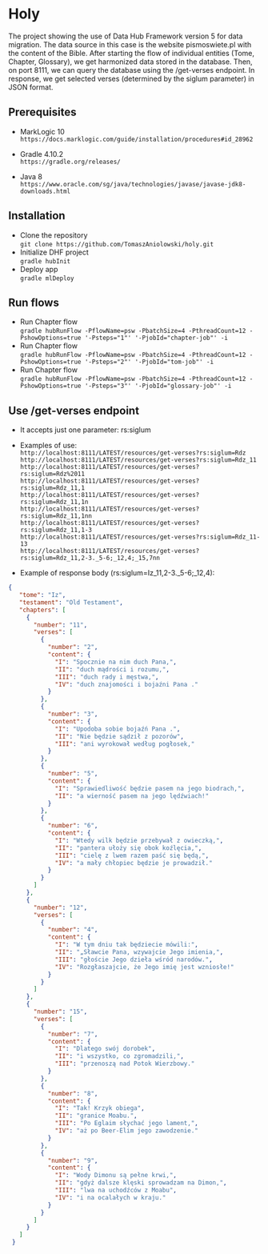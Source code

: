 # Holy
The project showing the use of Data Hub Framework version 5 for data migration. 
The data source in this case is the website pismoswiete.pl with the content of the Bible. 
After starting the flow of individual entities (Tome, Chapter, Glossary), 
we get harmonized data stored in the database. 
Then, on port 8111, we can query the database using the /get-verses endpoint. 
In response, we get selected verses (determined by the siglum parameter) in JSON format.

## Prerequisites
* MarkLogic 10  
`https://docs.marklogic.com/guide/installation/procedures#id_28962`

* Gradle 4.10.2  
`https://gradle.org/releases/`

* Java 8  
`https://www.oracle.com/sg/java/technologies/javase/javase-jdk8-downloads.html`

## Installation
* Clone the repository  
`git clone https://github.com/TomaszAniolowski/holy.git`
* Initialize DHF project  
`gradle hubInit`
* Deploy app  
`gradle mlDeploy`

## Run flows
* Run Chapter flow  
`gradle hubRunFlow -PflowName=psw -PbatchSize=4 -PthreadCount=12 -PshowOptions=true '-Psteps="1"' '-PjobId="chapter-job"' -i`
* Run Chapter flow  
`gradle hubRunFlow -PflowName=psw -PbatchSize=4 -PthreadCount=12 -PshowOptions=true '-Psteps="2"' '-PjobId="tom-job"' -i`
* Run Chapter flow  
`gradle hubRunFlow -PflowName=psw -PbatchSize=4 -PthreadCount=12 -PshowOptions=true '-Psteps="3"' '-PjobId="glossary-job"' -i`

## Use /get-verses endpoint
* It accepts just one parameter: rs:siglum
* Examples of use:  
`http://localhost:8111/LATEST/resources/get-verses?rs:siglum=Rdz`  
`http://localhost:8111/LATEST/resources/get-verses?rs:siglum=Rdz_11`  
`http://localhost:8111/LATEST/resources/get-verses?rs:siglum=Rdz%2011`  
`http://localhost:8111/LATEST/resources/get-verses?rs:siglum=Rdz_11,1`  
`http://localhost:8111/LATEST/resources/get-verses?rs:siglum=Rdz_11,1n`  
`http://localhost:8111/LATEST/resources/get-verses?rs:siglum=Rdz_11,1nn`  
`http://localhost:8111/LATEST/resources/get-verses?rs:siglum=Rdz_11,1-3`  
`http://localhost:8111/LATEST/resources/get-verses?rs:siglum=Rdz_11-13`  
`http://localhost:8111/LATEST/resources/get-verses?rs:siglum=Rdz_11,2-3._5-6;_12,4;_15,7nn`

* Example of response body (rs:siglum=Iz_11,2-3._5-6;_12,4):
```json
{
   "tome": "Iz",
   "testament": "Old Testament",
   "chapters": [
     {
       "number": "11",
       "verses": [
         {
           "number": "2",
           "content": {
             "I": "Spocznie na nim duch Pana,",
             "II": "duch mądrości i rozumu,",
             "III": "duch rady i męstwa,",
             "IV": "duch znajomości i bojaźni Pana ."
           }
         },
         {
           "number": "3",
           "content": {
             "I": "Upodoba sobie bojaźń Pana .",
             "II": "Nie będzie sądził z pozorów",
             "III": "ani wyrokował według pogłosek,"
           }
         },
         {
           "number": "5",
           "content": {
             "I": "Sprawiedliwość będzie pasem na jego biodrach,",
             "II": "a wierność pasem na jego lędźwiach!"
           }
         },
         {
           "number": "6",
           "content": {
             "I": "Wtedy wilk będzie przebywał z owieczką,",
             "II": "pantera ułoży się obok koźlęcia,",
             "III": "cielę z lwem razem paść się będą,",
             "IV": "a mały chłopiec będzie je prowadził."
           }
         }
       ]
     },
     {
       "number": "12",
       "verses": [
         {
           "number": "4",
           "content": {
             "I": "W tym dniu tak będziecie mówili:",
             "II": "„Sławcie Pana, wzywajcie Jego imienia,",
             "III": "głoście Jego dzieła wśród narodów.",
             "IV": "Rozgłaszajcie, że Jego imię jest wzniosłe!"
           }
         }
       ]
     },
     {
       "number": "15",
       "verses": [
         {
           "number": "7",
           "content": {
             "I": "Dlatego swój dorobek",
             "II": "i wszystko, co zgromadzili,",
             "III": "przenoszą nad Potok Wierzbowy."
           }
         },
         {
           "number": "8",
           "content": {
             "I": "Tak! Krzyk obiega",
             "II": "granice Moabu.",
             "III": "Po Eglaim słychać jego lament,",
             "IV": "aż po Beer-Elim jego zawodzenie."
           }
         },
         {
           "number": "9",
           "content": {
             "I": "Wody Dimonu są pełne krwi,",
             "II": "gdyż dalsze klęski sprowadzam na Dimon,",
             "III": "lwa na uchodźców z Moabu",
             "IV": "i na ocalałych w kraju."
           }
         }
       ]
     }
   ]
 }
```